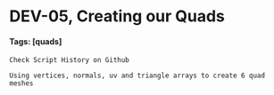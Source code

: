 # DEV-05, Creating our Quads
#### Tags: [quads]

    Check Script History on Github

    Using vertices, normals, uv and triangle arrays to create 6 quad meshes